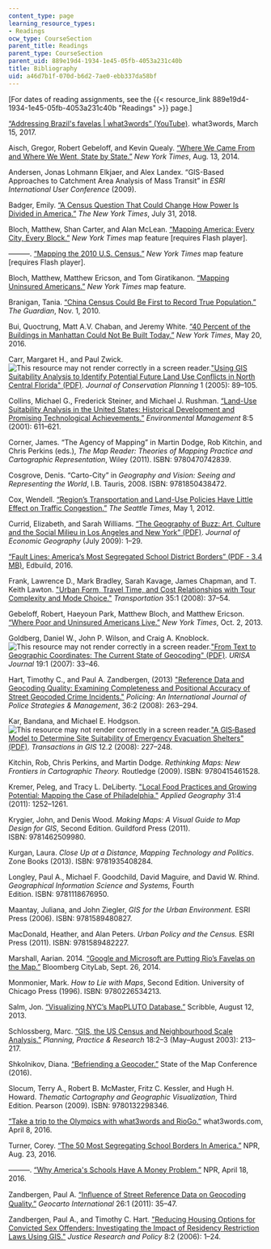 ```yaml
---
content_type: page
learning_resource_types:
- Readings
ocw_type: CourseSection
parent_title: Readings
parent_type: CourseSection
parent_uid: 889e19d4-1934-1e45-05fb-4053a231c40b
title: Bibliography
uid: a46d7b1f-070d-b6d2-7ae0-ebb337da58bf
---
```


\[For dates of reading assignments, see the {{< resource_link 889e19d4-1934-1e45-05fb-4053a231c40b "Readings" >}} page.\]

[“Addressing Brazil's favelas | what3words” (YouTube)](https://www.youtube.com/watch?v=7PMtqGDUahE). what3words, March 15, 2017.

Aisch, Gregor, Robert Gebeloff, and Kevin Quealy. [“Where We Came From and Where We Went, State by State.”](https://www.nytimes.com/interactive/2014/08/13/upshot/where-people-in-each-state-were-born.html) _New York Times_, Aug. 13, 2014. 

Andersen, Jonas Lohmann Elkjaer, and Alex Landex. “GIS-Based Approaches to Catchment Area Analysis of Mass Transit” in _ESRI International User Conference_ (2009).

Badger, Emily. [“A Census Question That Could Change How Power Is Divided in America.”](https://www.nytimes.com/2018/07/31/upshot/Census-question-citizenship-power.html) _The New York Times_, July 31, 2018.

Bloch, Matthew, Shan Carter, and Alan McLean. [“Mapping America: Every City, Every Block.”](http://projects.nytimes.com/census/2010/explorer) _New York Times_ map feature \[requires Flash player\].

———. [“Mapping the 2010 U.S. Census.”](http://projects.nytimes.com/census/2010/map) _New York Times_ map feature \[requires Flash player\].

Bloch, Matthew, Matthew Ericson, and Tom Giratikanon. [“Mapping Uninsured Americans.”](http://www.nytimes.com/newsgraphics/2013/12/18/uninsured-map/) _New York Times_ map feature.

Branigan, Tania. [“China Census Could Be First to Record True Population.”](https://www.theguardian.com/world/2010/nov/01/china-census-true-population#:~:text=That%20reflects%20the%20increasing%20number,tally%20China's%201.3%20billion%20citizens.) _The Guardian_, Nov. 1, 2010.

Bui, Quoctrung, Matt A.V. Chaban, and Jeremy White. [“40 Percent of the Buildings in Manhattan Could Not Be Built Today.”](https://www.nytimes.com/interactive/2016/05/19/upshot/forty-percent-of-manhattans-buildings-could-not-be-built-today.html) _New York Times_, May 20, 2016. 

Carr, Margaret H., and Paul Zwick. ![This resource may not render correctly in a screen reader.](/images/inacessible.gif)["Using GIS Suitability Analysis to Identify Potential Future Land Use Conflicts in North Central Florida" (PDF)](http://ratt.ced.berkeley.edu/readings/GIS_readings/Carr_Zwick_2005.pdf). _Journal of Conservation Planning_ 1 (2005): 89–105.

Collins, Michael G., Frederick Steiner, and Michael J. Rushman. [“Land-Use Suitability Analysis in the United States: Historical Development and Promising Technological Achievements.”](https://pubmed.ncbi.nlm.nih.gov/11568842/) _Environmental Management_ 8:5 (2001): 611–621.

Corner, James. “The Agency of Mapping” in Martin Dodge, Rob Kitchin, and Chris Perkins (eds.), _The Map Reader: Theories of Mapping Practice and Cartographic Representation_, Wiley (2011). ISBN: 9780470742839.

Cosgrove, Denis. “Carto-City” in _Geography and Vision: Seeing and Representing the World_, I.B. Tauris, 2008. ISBN: 9781850438472.

Cox, Wendell. [“Region’s Transportation and Land-Use Policies Have Little Effect on Traffic Congestion.”](https://www.seattletimes.com/opinion/regions-transportation-and-land-use-policies-have-little-effect-on-traffic-congestion/) _The Seattle Times_, May 1, 2012.

Currid, Elizabeth, and Sarah Williams. [“The Geography of Buzz: Art, Culture and the Social Milieu in Los Angeles and New York” (PDF)](https://learcenter.org/images/event_uploads/CurridWilliamsGeogBuzz.pdf). _Journal of Economic Geography_ (July 2009): 1–29.

[“Fault Lines: America’s Most Segregated School District Borders” (PDF - 3.4 MB)](https://s3.amazonaws.com/edbuild-public-data/data/fault+lines/EdBuild-Fault-Lines-2016.pdf), Edbuild, 2016.

Frank, Lawrence D., Mark Bradley, Sarah Kavage, James Chapman, and T. Keith Lawton. ["Urban Form, Travel Time, and Cost Relationships with Tour Complexity and Mode Choice."](https://www.worldtransitresearch.info/research/2297/) _Transportation_ 35:1 (2008): 37–54.

Gebeloff, Robert, Haeyoun Park, Matthew Bloch, and Matthew Ericson. [“Where Poor and Uninsured Americans Live.”](http://www.nytimes.com/interactive/2013/10/02/us/uninsured-americans-map.html) _New York Times_, Oct. 2, 2013.

Goldberg, Daniel W., John P. Wilson, and Craig A. Knoblock. ![This resource may not render correctly in a screen reader.](/images/inacessible.gif)["From Text to Geographic Coordinates: The Current State of Geocoding" (PDF)](https://johnwilson.usc.edu/wp-content/uploads/2016/05/2007-Goldberg-Knoblock-Wilson-JURISA.pdf). _URISA Journal_ 19:1 (2007): 33–46.

Hart, Timothy C., and Paul A. Zandbergen, (2013) ["Reference Data and Geocoding Quality: Examining Completeness and Positional Accuracy of Street Geocoded Crime Incidents."](https://www.ingentaconnect.com/content/mcb/181/2013/00000036/00000002/art00002) _Policing: An International Journal of Police Strategies & Management_, 36:2 (2008): 263–294.

Kar, Bandana, and Michael E. Hodgson. ![This resource may not render correctly in a screen reader.](/images/inacessible.gif)["A GIS‐Based Model to Determine Site Suitability of Emergency Evacuation Shelters" (PDF)](https://people.cas.sc.edu/hodgsonm/Published_Articles_PDF/TGIS_Kar%20and%20Hodgson_Shelter%20Site%20Suitability_TGIS_2008.pdf). _Transactions in GIS_ 12.2 (2008): 227–248.

Kitchin, Rob, Chris Perkins, and Martin Dodge. _Rethinking Maps: New Frontiers in Cartographic Theory._ Routledge (2009). ISBN: 9780415461528.

Kremer, Peleg, and Tracy L. DeLiberty. ["Local Food Practices and Growing Potential: Mapping the Case of Philadelphia."](https://www.sciencedirect.com/science/article/abs/pii/S0143622811000087) _Applied Geography_ 31:4 (2011): 1252–1261.

Krygier, John, and Denis Wood. _Making Maps: A Visual Guide to Map Design for GIS_, Second Edition. Guildford Press (2011). ISBN: 9781462509980.

Kurgan, Laura. _Close Up at a Distance, Mapping Technology and Politics_. Zone Books (2013). ISBN: 9781935408284.

Longley, Paul A., Michael F. Goodchild, David Maguire, and David W. Rhind. _Geographical Information Science and Systems,_ Fourth Edition. ISBN: 9781118676950.

Maantay, Juliana, and John Ziegler, _GIS for the Urban Environment._ ESRI Press (2006). ISBN: 9781589480827.

MacDonald, Heather, and Alan Peters. _Urban Policy and the Census._ ESRI Press (2011). ISBN: 9781589482227.

Marshall, Aarian. 2014. [“Google and Microsoft are Putting Rio’s Favelas on the Map.”](https://www.bloomberg.com/news/articles/2014-09-26/google-and-microsoft-are-putting-rio-s-favelas-on-the-map) Bloomberg CityLab, Sept. 26, 2014.

Monmonier, Mark. _How to Lie with Maps_, Second Edition. University of Chicago Press (1996). ISBN: 9780226534213.

Salm, Jon. [“Visualizing NYC’s MapPLUTO Database.”](https://en.rockcontent.com/blog/visualizing-nycs-mappluto-database/) Scribble, August 12, 2013.

Schlossberg, Marc. [“GIS, the US Census and Neighbourhood Scale Analysis.”](https://www.tandfonline.com/doi/pdf/10.1080/0269745032000168269) _Planning, Practice & Research_ 18:2–3 (May–August 2003): 213–217.

Shkolnikov, Diana. [“Befriending a Geocoder.”](https://2016.stateofthemap.us/befriending-a-geocoder/) State of the Map Conference (2016).

Slocum, Terry A., Robert B. McMaster, Fritz C. Kessler, and Hugh H. Howard. _Thematic Cartography and Geographic Visualization_, Third Edition. Pearson (2009). ISBN: 9780132298346.

[“Take a trip to the Olympics with what3words and RioGo.”](https://what3words.com/partner/riogo/) what3words.com, April 8, 2016.

Turner, Corey. [“The 50 Most Segregating School Borders In America.”](https://www.npr.org/sections/ed/2016/08/23/490513305/the-50-most-segregating-school-borders-in-america) NPR, Aug. 23, 2016.

———. [“Why America's Schools Have A Money Problem.”](https://www.npr.org/2016/04/18/474256366/why-americas-schools-have-a-money-problem) NPR, April 18, 2016.

Zandbergen, Paul A. [“Inﬂuence of Street Reference Data on Geocoding Quality.”](https://www.tandfonline.com/doi/abs/10.1080/10106049.2010.537374) _Geocarto International_ 26:1 (2011): 35–47.

Zandbergen, Paul A., and Timothy C. Hart. ["Reducing Housing Options for Convicted Sex Offenders: Investigating the Impact of Residency Restriction Laws Using GIS."](https://journals.sagepub.com/doi/10.3818/JRP.8.2.2006.1) _Justice Research and Policy_ 8:2 (2006): 1–24.